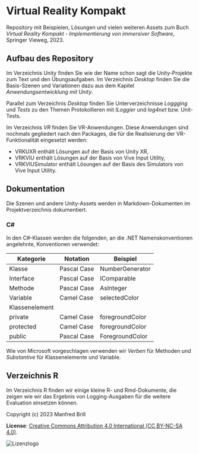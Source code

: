 # Virtual Reality Kompakt

Repository mit Beispielen, Lösungen und vielen weiteren Assets zum Buch
*Virtual Reality Kompakt - Implementierung von immersiver Software*, Springer Vieweg, 2023.

## Aufbau des Repository
Im Verzeichnis Unity finden Sie wie der Name schon sagt die Unity-Projekte zum Text und den Übungsaufgaben.
Im Verzeichnis *Desktop* finden Sie die Basis-Szenen und Variationen dazu aus dem Kapitel *Anwendungsentwicklung
mit Unity*.

Parallel zum Verzeichnis *Desktop* finden Sie Unterverzeichnisse *Loggging* und *Tests*
zu den Themen Protokollieren mit *ILoggier* und *log4net* bzw. Unit-Tests.

Im Verzeichnis *VR* finden Sie VR-Anwendungen. Diese Anwendungen sind nochmals gegliedert nach den Packages,
die für die Realisierung der VR-Funktionalität eingesetzt werden: 
- VRKUXR enthält Lösungen auf der Basis von Unity XR,
- VRKVIU enthält Lösungen auf der Basis von Vive Input Utility,
- VRKVIUSimulator enthält Lösungen auf der Basis des Simulators von Vive Input Utility.


## Dokumentation
Die Szenen und andere Unity-Assets werden in Markdown-Dokumenten
im Projektverzeichnis dokumentiert. 


### C\#
In den C\#-Klassen werden die folgenden, an die .NET Namenskonventionen angelehnte,
Konventionen verwendet:

| Kategorie      | Notation    | Beispiel        |
| ------------- | ---------- | -------------- |
| Klasse         | Pascal Case | NumberGenerator |
| Interface      | Pascal Case | IComparable     |
| Methode        | Pascal Case | AsInteger      |
| Variable       | Camel Case  | selectedColor   |
| Klassenelement |             |                 |
| private        | Camel Case  | foregroundColor |
| protected      | Camel Case  | foregroundColor |
| public         | Pascal Case | ForegroundColor |

Wie von Microsoft vorgeschlagen verwenden wir *Verben* für Methoden und *Substantive*
für Klassenelemente und Variable.

## Verzeichnis R
Im Verzeichnis R finden wir einige kleine R- und Rmd-Dokumente, die zeigen wie
wir das Ergebnis von Logging-Ausgaben für die weitere Evaluation einsetzen können.

Copyright (c) 2023 Manfred Brill

**License**: [Creative Commons Attribution 4.0 International (CC BY-NC-SA 4.0)](https://creativecommons.org/licenses/by-nc-sa/4.0/).  

![Lizenzlogo](https://licensebuttons.net/l/by-nc-sa/3.0/de/88x31.png)
